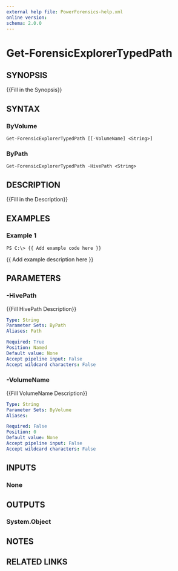 ```yaml
---
external help file: PowerForensics-help.xml
online version: 
schema: 2.0.0
---
```


# Get-ForensicExplorerTypedPath

## SYNOPSIS
{{Fill in the Synopsis}}

## SYNTAX

### ByVolume
```
Get-ForensicExplorerTypedPath [[-VolumeName] <String>]
```

### ByPath
```
Get-ForensicExplorerTypedPath -HivePath <String>
```

## DESCRIPTION
{{Fill in the Description}}

## EXAMPLES

### Example 1
```
PS C:\> {{ Add example code here }}
```

{{ Add example description here }}

## PARAMETERS

### -HivePath
{{Fill HivePath Description}}

```yaml
Type: String
Parameter Sets: ByPath
Aliases: Path

Required: True
Position: Named
Default value: None
Accept pipeline input: False
Accept wildcard characters: False
```

### -VolumeName
{{Fill VolumeName Description}}

```yaml
Type: String
Parameter Sets: ByVolume
Aliases: 

Required: False
Position: 0
Default value: None
Accept pipeline input: False
Accept wildcard characters: False
```

## INPUTS

### None


## OUTPUTS

### System.Object

## NOTES

## RELATED LINKS

